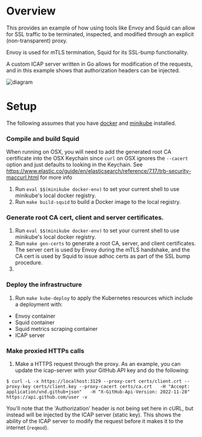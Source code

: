 # Overview

This provides an example of how using tools like Envoy and Squid can allow for SSL traffic to be terminated, inspected, and modified through an explicit (non-transparent) proxy. 

Envoy is used for mTLS termination, Squid for its SSL-bump functionality.

A custom ICAP server written in Go allows for modification of the requests, and in this example shows that authorization headers can be injected.

![diagram](https://github.com/kiambogo/squid_sandbox/assets/4472397/c12a7832-aac0-478e-bc6e-c78693ccaf83)


# Setup
The following assumes that you have [docker](https://www.docker.com/get-started/) and [minikube](https://minikube.sigs.k8s.io/docs/) installed.

### Compile and build Squid

When running on OSX, you will need to add the generated root CA certificate into the OSX Keychain since `curl` on OSX ignores the `--cacert` option and just defaults to looking in the Keychain.
See https://www.elastic.co/guide/en/elasticsearch/reference/7.17/trb-security-maccurl.html for more info

1. Run `eval $$(minikube docker-env)` to set your current shell to use minikube's local docker registry.
2. Run `make build-squid` to build a Docker image to the local registry.

### Generate root CA cert, client and server certificates.

1. Run `eval $$(minikube docker-env)` to set your current shell to use minikube's local docker registry.
2. Run `make gen-certs` to generate a root CA, server, and client certificates. The server cert is used by Envoy during the mTLS handshake, and the CA cert is used by Squid to issue adhoc certs as part of the SSL bump procedure.
3. 

### Deploy the infrastructure

1. Run `make kube-deploy` to apply the Kubernetes resources which include a deployment with:
  - Envoy container
  - Squid container
  - Squid metrics scraping container
  - ICAP server


### Make proxied HTTPs calls

1. Make a HTTPS request through the proxy. As an example, you can update the icap-server with your GitHub API key and do the following:

```
$ curl -L -x https://localhost:3129 --proxy-cert certs/client.crt --proxy-key certs/client.key --proxy-cacert certs/ca.crt   -H "Accept: application/vnd.github+json"   -H "X-GitHub-Api-Version: 2022-11-28"   https://api.github.com/user -v
```

You'll note that the 'Authorization' header is not being set here in cURL, but instead will be injected by the ICAP server (static key). This shows the ability of the ICAP server to modify the request before it makes it to the internet (`reqmod`).
